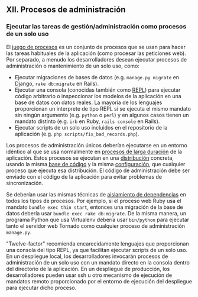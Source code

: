 ## XII. Procesos de administración
### Ejecutar las tareas de gestión/administración como procesos de un solo uso

El [juego de procesos](./concurrency) es un conjunto de procesos que se usan para hacer las tareas habituales de la aplicación (como procesar las peticiones web). Por separado, a menudo los desarrolladores desean ejecutar procesos de administración o mantenimiento de un solo uso, como:

* Ejecutar migraciones de bases de datos (e.g. `manage.py migrate` en Django, `rake db:migrate` en Rails).
* Ejecutar una consola (conocidas también como [REPL](http://en.wikipedia.org/wiki/Read-eval-print_loop)) para ejecutar código arbitrario o inspeccionar los modelos de la aplicación en una base de datos con datos reales. La mayoría de los lenguajes proporcionan un interprete de tipo REPL si se ejecuta el mismo mandato sin ningún argumento (e.g. `python` o `perl`) y en algunos casos tienen un mandato distinto (e.g. `irb` en Ruby, `rails console` en Rails).
* Ejecutar scripts de un solo uso incluidos en el repositorio de la aplicación (e.g. `php scripts/fix_bad_records.php`).

Los procesos de administración únicos deberían ejecutarse en un entorno idéntico al que se usa normalmente en [procesos de larga duración](./processes) de la aplicación. Estos procesos se ejecutan en una [distribución](./build-release-run) concreta, usando la misma [base de código](./codebase) y la misma [configuración](./config), que cualquier proceso que ejecuta esa distribución. El código de administración debe ser enviado con el código de la aplicación para evitar problemas de sincronización.

Se deberían usar las mismas técnicas de [aislamiento de dependencias](./dependencies) en todos los tipos de procesos. Por ejemplo, si el proceso web Ruby usa el mandato `bundle exec thin start`, entonces una migración de la base de datos debería usar `bundle exec rake db:migrate`. De la misma manera, un programa Python que usa Virtualenv debería usar `bin/python` para ejecutar tanto el servidor web Tornado como cualquier proceso de administración `manage.py`.

"Twelve-factor" recomienda encarecidamente lenguajes que proporcionan una consola del tipo REPL, ya que facilitan ejecutar scripts de un solo uso. En un despliegue local, los desarrolladores invocarán procesos de administración de un solo uso con un mandato directo en la consola dentro del directorio de la aplicación. En un despliegue de producción, los desarrolladores pueden usar ssh u otro mecanismo de ejecución de mandatos remoto proporcionado por el entorno de ejecución del despliegue para ejecutar dicho proceso.
